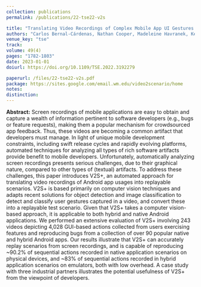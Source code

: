 ```yaml
---
collection: publications
permalink: /publications/22-tse22-v2s

title: "Translating Video Recordings of Complex Mobile App UI Gestures Into Replayable Scenarios"
authors: "Carlos Bernal-Cárdenas, Nathan Cooper, Madeleine Havranek, Kevin Moran, **Oscar Chaparro**, Denys Poshyvanyk, Andrian Marcus"
venue_key: "tse"
track: 
volume: 49(4)
pages: "1782-1803"
date: 2023-01-01
doiurl: https://doi.org/10.1109/TSE.2022.3192279

paperurl: /files/22-tse22-v2s.pdf
package: https://sites.google.com/email.wm.edu/video2scenario/home
notes: 
distinction:
---
```


**Abstract:** Screen recordings of mobile applications are easy to obtain and capture a wealth of information pertinent to software developers (e.g., bugs or feature requests), making them a popular mechanism for crowdsourced app feedback. Thus, these videos are becoming a common artifact that developers must manage. In light of unique mobile development constraints, including swift release cycles and rapidly evolving platforms, automated techniques for analyzing all types of rich software artifacts provide benefit to mobile developers. Unfortunately, automatically analyzing screen recordings presents serious challenges, due to their graphical nature, compared to other types of (textual) artifacts. To address these challenges, this paper introduces V2S+, an automated approach for translating video recordings of Android app usages into replayable scenarios. V2S+ is based primarily on computer vision techniques and adapts recent solutions for object detection and image classification to detect and classify user gestures captured in a video, and convert these into a replayable test scenario. Given that V2S+ takes a computer vision-based approach, it is applicable to both hybrid and native Android applications. We performed an extensive evaluation of V2S+ involving 243 videos depicting 4,028 GUI-based actions collected from users exercising features and reproducing bugs from a collection of over 90 popular native and hybrid Android apps. Our results illustrate that V2S+ can accurately replay scenarios from screen recordings, and is capable of reproducing ~90.2% of sequential actions recorded in native application scenarios on physical devices, and ~83% of sequential actions recorded in hybrid application scenarios on emulators, both with low overhead. A case study with three industrial partners illustrates the potential usefulness of V2S+ from the viewpoint of developers.